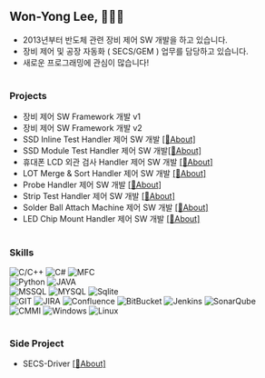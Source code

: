 ## Won-Yong Lee, 👩🏻‍💻
* 2013년부터 반도체 관련 장비 제어 SW 개발을 하고 있습니다.
* 장비 제어 및 공장 자동화 ( SECS/GEM ) 업무를 담당하고 있습니다.
* 새로운 프로그래밍에 관심이 많습니다!
#

### Projects  
- 장비 제어 SW Framework 개발 v1 <!-- [[🔗About]](https://github.com/japgo/japgo/blob/master/framework.md)  -->
- 장비 제어 SW Framework 개발 v2 <!-- [[🔗About]](https://github.com/japgo/japgo/blob/master/framework.md)  -->
- SSD Inline Test Handler 제어 SW 개발 [[🔗About]](https://github.com/japgo/japgo/blob/master/ssdinline.md)
- SSD Module Test Handler 제어 SW 개발[[🔗About]](https://github.com/japgo/japgo/blob/master/sd100.md)
- 휴대폰 LCD 외관 검사 Handler 제어 SW 개발 [[🔗About]](https://github.com/japgo/japgo/blob/master/lcdtest.md)
- LOT Merge & Sort Handler 제어 SW 개발 [[🔗About]](https://github.com/japgo/japgo/blob/master/ms100.md)  
- Probe Handler 제어 SW 개발 [[🔗About]]()  
- Strip Test Handler 제어 SW 개발 [[🔗About]](https://github.com/japgo/japgo/blob/master/strip.md)
- Solder Ball Attach Machine 제어 SW 개발 [[🔗About]](https://github.com/japgo/japgo/blob/master/solderball.md)  
- LED Chip Mount Handler 제어 SW 개발 [[🔗About]](https://github.com/japgo/japgo/blob/master/ledchipmount.md)
<!-- - SLT( System Level Test ) Handler SW 개발 [[🔗About]](https://github.com/japgo/japgo/blob/master/slt.md)  -->
#

### Skills  
![C/C++](https://img.shields.io/badge/C++-brown.svg?style=flat&logo=cplusplus&logoColor=white)
![C#](https://img.shields.io/badge/CSharp-brown.svg?style=flat&logo=csharp&logoColor=white)
![MFC](https://img.shields.io/badge/MFC-darkgreen.svg?style=flat&logo=mfc&logoColor=white)  
![Python](https://img.shields.io/badge/Python-orange.svg?style=flat&logo=python&logoColor=white)
![JAVA](https://img.shields.io/badge/Java-orange.svg?style=flat&logo=openjdk&logoColor=white)  
![MSSQL](https://img.shields.io/badge/MSSQL-blue.svg?style=flat&logo=mssql&logoColor=white)
![MYSQL](https://img.shields.io/badge/MYSQL-blue.svg?style=flat&logo=mysql&logoColor=white)
![Sqlite](https://img.shields.io/badge/Sqlite-blue.svg?style=flat&logo=sqlite&logoColor=white)  
![GIT](https://img.shields.io/badge/GIT-red.svg?style=flat&logo=GIT&logoColor=white)
![JIRA](https://img.shields.io/badge/JIRA-red.svg?style=flat&logo=jira&logoColor=white)
![Confluence](https://img.shields.io/badge/Confluence-red.svg?style=flat&logo=Confluence&logoColor=white)
![BitBucket](https://img.shields.io/badge/BitBucket-red.svg?style=flat&logo=BitBucket&logoColor=white)
![Jenkins](https://img.shields.io/badge/Jenkins-red.svg?style=flat&logo=Jenkins&logoColor=white)
![SonarQube](https://img.shields.io/badge/SonarQube-red.svg?style=flat&logo=SonarQube&logoColor=white)  
![CMMI](https://img.shields.io/badge/CMMI-1234.svg?style=flat&logo=CMMI&logoColor=white)
![Windows](https://img.shields.io/badge/Windows-1234.svg?style=flat&logo=windows&logoColor=white)
![Linux](https://img.shields.io/badge/Linux-1234.svg?style=flat&logo=linux&logoColor=white)  
#

### Side Project
- SECS-Driver [[🔗About]](https://github.com/SIDEKICK-KR/SECS-Driver)

